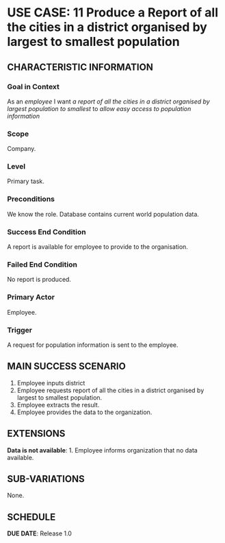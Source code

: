 # USE CASE: 11 Produce a Report of all the cities in a district organised by largest to smallest population

## CHARACTERISTIC INFORMATION

### Goal in Context

As an *employee* I want *a report of all the cities in a district organised by largest population to smallest* to *allow easy access to population information*

### Scope

Company.

### Level

Primary task.

### Preconditions

We know the role.  Database contains current world population data.

### Success End Condition

A report is available for employee to provide to the organisation.

### Failed End Condition

No report is produced.

### Primary Actor

Employee.

### Trigger

A request for population information is sent to the employee.

## MAIN SUCCESS SCENARIO

1. Employee inputs district 
2. Employee requests report of all the cities in a district organised by largest to smallest population.
3. Employee extracts the result.
4. Employee provides the data to the organization.

## EXTENSIONS

**Data is not available**:
    1. Employee informs organization that no data available.

## SUB-VARIATIONS

None.

## SCHEDULE

**DUE DATE**: Release 1.0
